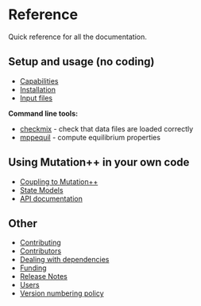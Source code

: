 <a id="top"></a>

# Reference
Quick reference for all the documentation.

## Setup and usage (no coding)

- [Capabilities](capabilities.md#top)
- [Installation](installation.md#top)
- [Input files](input-files.md#top)

**Command line tools:**
- [checkmix](checkmix.md#top) - check that data files are loaded correctly
- [mppequil](mppequil.md#top) - compute equilibrium properties

## Using Mutation++ in your own code

- [Coupling to Mutation++](coupling.md)
- [State Models](state-models.md)
- [API documentation](api.md)

## Other

- [Contributing](contributing.md#top)
- [Contributors](contributors.md#top)
- [Dealing with dependencies](dependencies.md#top)
- [Funding](funding.md#top)
- [Release Notes](release-notes.md#top)
- [Users](users.md#top)
- [Version numbering policy](versioning.md#top)
